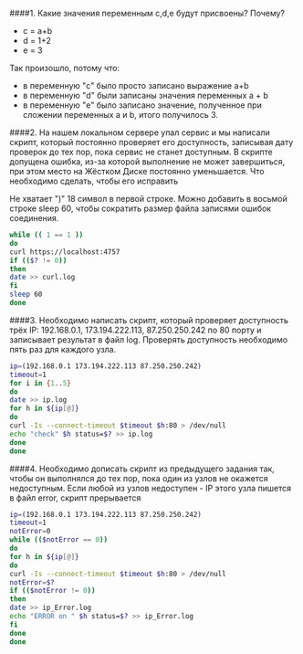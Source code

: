 ####1. Какие значения переменным c,d,e будут присвоены? Почему?
   * c = a+b
   * d = 1+2
   * e = 3

   Так произошло, потому что:
   * в переменную "c" было просто записано выражение a+b
   * в переменную "d" были записаны значения переменных a + b
   * в переменную "e" было записано значение, полученное при сложении переменных a и b, итого получилось 3.

####2. На нашем локальном сервере упал сервис и мы написали скрипт, который постоянно проверяет его доступность, записывая дату проверок до тех пор, пока сервис не станет доступным. В скрипте допущена ошибка, из-за которой выполнение не может завершиться, при этом место на Жёстком Диске постоянно уменьшается. Что необходимо сделать, чтобы его исправить
    
   Не хватает ")" 18 символ в первой строке. Можно добавить в восьмой строке sleep 60, чтобы сократить размер файла записями ошибок соединения.

```bash
while (( 1 == 1 ))
do
curl https://localhost:4757
if (($? != 0))
then
date >> curl.log
fi
sleep 60
done
```
####3. Необходимо написать скрипт, который проверяет доступность трёх IP: 192.168.0.1, 173.194.222.113, 87.250.250.242 по 80 порту и записывает результат в файл log. Проверять доступность необходимо пять раз для каждого узла.

```bash
ip=(192.168.0.1 173.194.222.113 87.250.250.242)
timeout=1
for i in {1..5}
do
date >> ip.log
for h in ${ip[@]}
do
curl -Is --connect-timeout $timeout $h:80 > /dev/null
echo "check" $h status=$? >> ip.log
done
done
```
####4. Необходимо дописать скрипт из предыдущего задания так, чтобы он выполнялся до тех пор, пока один из узлов не окажется недоступным. Если любой из узлов недоступен - IP этого узла пишется в файл error, скрипт прерывается

```bash
ip=(192.168.0.1 173.194.222.113 87.250.250.242)
timeout=1
notError=0
while (($notError == 0))
do
for h in ${ip[@]}
do
curl -Is --connect-timeout $timeout $h:80 > /dev/null
notError=$?
if (($notError != 0))
then
date >> ip_Error.log
echo "ERROR on " $h status=$? >> ip_Error.log
fi
done
done
```